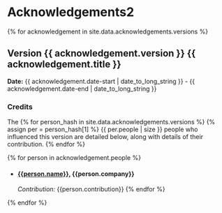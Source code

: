 # Acknowledgements2

{% for acknowledgement in site.data.acknowledgements.versions %}
## Version {{ acknowledgement.version }}  {{ acknowledgement.title }}
**Date:** {{ acknowledgement.date-start | date_to_long_string }} - {{ acknowledgement.date-end | date_to_long_string }}

### Credits
The
{% for person_hash in site.data.acknowledgements.versions %}
{% assign per = person_hash[1] %}
{{ per.people | size }} people who influenced this version are detailed below, along with details of their contribution.
{% endfor %}

  {% for person in acknowledgement.people %}
- #### [{{person.name}}](person.link), {{person.company}}  
  *Contribution:* {{person.contribution}}
  {% endfor %}

{% endfor %}
